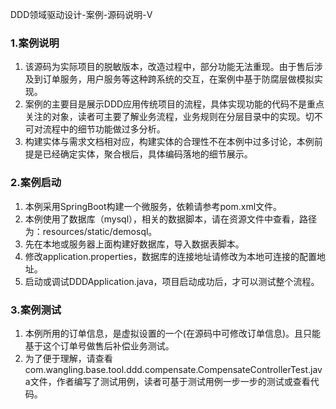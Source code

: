 DDD领域驱动设计-案例-源码说明-Ⅴ
### 1.案例说明

1. 该源码为实际项目的脱敏版本，改造过程中，部分功能无法重现。由于售后涉及到订单服务，用户服务等这种跨系统的交互，在案例中基于防腐层做模拟实现。
2. 案例的主要目是展示DDD应用传统项目的流程，具体实现功能的代码不是重点关注的对象，读者可主要了解业务流程，业务规则在分层目录中的实现。切不可对流程中的细节功能做过多分析。
3. 构建实体与需求文档相对应，构建实体的合理性不在本例中过多讨论，本例前提是已经确定实体，聚合根后，具体编码落地的细节展示。

### 2.案例启动
1. 本例采用SpringBoot构建一个微服务，依赖请参考pom.xml文件。
2. 本例使用了数据库（mysql），相关的数据脚本，请在资源文件中查看，路径为：resources/static/demosql。
3. 先在本地或服务器上面构建好数据库，导入数据表脚本。
4. 修改application.properties，数据库的连接地址请修改为本地可连接的配置地址。
5. 启动或调试DDDApplication.java，项目启动成功后，才可以测试整个流程。

### 3.案例测试
1. 本例所用的订单信息，是虚拟设置的一个(在源码中可修改订单信息)。且只能基于这个订单号做售后补偿业务测试。
2. 为了便于理解，请查看com.wangling.base.tool.ddd.compensate.CompensateControllerTest.java文件，作者编写了测试用例，读者可基于测试用例一步一步的测试或查看代码。

